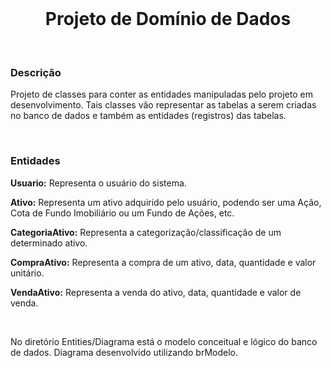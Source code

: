 <br>

<h1 align="center">Projeto de Domínio de Dados</h1>

<br>
<h3>Descrição</h3>

<p align="justify">

Projeto de classes para conter as entidades manipuladas pelo projeto em desenvolvimento.
Tais classes vão representar as tabelas a serem criadas no banco de dados e também as entidades (registros) das tabelas.

</p>

<br>
<h3>Entidades</h3>

<p align="justify">
<strong>Usuario:</strong> Representa o usuário do sistema.<br>

<strong>Ativo:</strong> Representa um ativo adquirido pelo usuário, podendo ser uma Ação, Cota de Fundo Imobiliário ou um Fundo de Ações, etc.<br>

<strong>CategoriaAtivo:</strong> Representa a categorização/classificação de um determinado ativo.<br>

<strong>CompraAtivo:</strong> Representa a compra de um ativo, data, quantidade e valor unitário.<br>

<strong>VendaAtivo:</strong> Representa a venda do ativo, data, quantidade e valor de venda.
</p>

<br>
<p>
No diretório Entities/Diagrama está o modelo conceitual e lógico do banco de dados.
Diagrama desenvolvido utilizando brModelo.
</p>